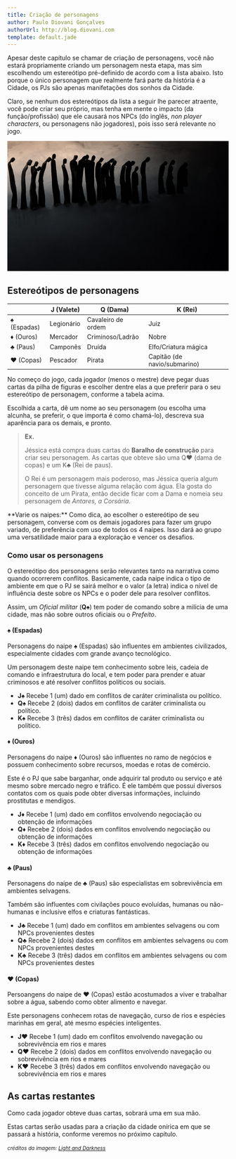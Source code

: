 ```yaml
---
title: Criação de personagens
author: Paulo Diovani Gonçalves
authorUrl: http://blog.diovani.com
template: default.jade
---
```


Apesar deste capítulo se chamar de criação de personagens, você não estará propriamente criando um personagem nesta etapa, mas sim escolhendo um estereótipo pré-definido de acordo com a lista abaixo. Isto porque o único personagem que realmente fará parte da história é a Cidade, os PJs são apenas manifetações dos sonhos da Cidade.

Claro, se nenhum dos estereótipos da lista a seguir lhe parecer atraente, você pode criar seu próprio, mas tenha em mente o impacto (da função/profissão) que ele causará nos NPCs (do inglês, _non player characters_, ou personagens não jogadores), pois isso será relevante no jogo.

<img class="img-responsive img-circle hidden-print" src="img/ice_people_walking_in_dark.jpg" alt="ice_people_walking_in_dark">

## Estereótipos de personagens

<!--
  |   | J                        | Q                    | K                            |
  | - | ------------------------ | -------------------- | ----------------------       |
  | ♠ | Legionário               | Cavaleiro de ordem   | Juiz                         |
  | ♦ | Mercador                 | Criminoso/Ladrão     | Nobre                        |
  | ♣ | Camponês                 | Druída               | Elfo/Criatura mágica         |
  | ♥ | Pescador                 | Pirata               | Capitão (de navio/submarino) |
-->

<table class="table table-bordered">
    <thead>
        <tr>
            <th></th>
            <th>J (Valete)</th>
            <th>Q (Dama)</th>
            <th>K (Rei)</th>
        </tr>
    </thead>
    <tbody>
        <tr>
            <td>♠ (Espadas)</td>
            <td>Legionário</td>
            <td>Cavaleiro de ordem</td>
            <td>Juiz</td>
        </tr>
        <tr>
            <td>♦ (Ouros)</td>
            <td>Mercador</td>
            <td>Criminoso/Ladrão</td>
            <td>Nobre</td>
        </tr>
        <tr>
            <td>♣ (Paus)</td>
            <td>Camponês</td>
            <td>Druída</td>
            <td>Elfo/Criatura mágica</td>
        </tr>
        <tr>
            <td>♥ (Copas)</td>
            <td>Pescador</td>
            <td>Pirata</td>
            <td>Capitão (de navio/submarino)</td>
        </tr>
    </tbody>
</table>

No começo do jogo, cada jogador (menos o mestre) deve pegar duas cartas da pilha de figuras e escolher dentre elas a que preferir para o seu estereótipo de personagem, conforme a tabela acima.

Escolhida a carta, dê um nome ao seu personagem (ou escolha uma alcunha, se preferir, o que importa é como chamá-lo), descreva sua aparência para os demais, e pronto.

> **Ex.**
> 
> Jéssica está compra duas cartas do **Baralho de construção** para criar seu personagem. As cartas que obteve são uma Q♥ (dama de copas) e um K♣ (Rei de paus).
> 
> O Rei é um personagem mais poderoso, mas Jéssica queria algum personagem que tivesse alguma relação com água. Ela gosta do conceito de um Pirata, então decide ficar com a Dama e nomeia seu personagem de _Antares, a Corsária_. 

<div class="well">
    **Varie os naipes:**
    Como dica, ao escolher o estereótipo de seu personagem, converse com os demais jogadores para fazer um grupo variado, de preferência com uso de todos os 4 naipes. Isso dará ao grupo uma versatilidade maior para a exploração e vencer os desafios.
</div>

### Como usar os personagens

O estereótipo dos personagens serão relevantes tanto na narrativa como quando ocorrerem conflitos. Basicamente, cada naipe indica o tipo de ambiente em que o PJ se sairá melhor e o valor (a letra) indica o nível de influência deste sobre os NPCs e o poder dele para resolver conflitos.

Assim, um _Oficial militar_ (**Q♠**) tem poder de comando sobre a milícia de uma cidade, mas não sobre outros oficiais ou o _Prefeito_.

#### ♠ (Espadas)

Personagens do naipe ♠ (Espadas) são influentes em ambientes civilizados, especialmente cidades com grande avanço tecnológico.

Um personagem deste naipe tem conhecimento sobre leis, cadeia de comando e infraestrutura do local, e tem poder para prender e atuar criminosos e até resolver conflitos políticos ou sociais.

* **J♠** Recebe 1 (um) dado em conflitos de caráter criminalista ou político.
* **Q♠** Recebe 2 (dois) dados em conflitos de caráter criminalista ou político.
* **K♠** Recebe 3 (três) dados em conflitos de caráter criminalista ou político.

#### ♦ (Ouros)

Personagens do naipe ♦ (Ouros) são influentes no ramo de negócios e possuem conhecimento sobre recursos, moedas e rotas de comércio.

Este é o PJ que sabe barganhar, onde adquirir tal produto ou serviço e até mesmo sobre mercado negro e tráfico. É ele também que possui diversos contatos com os quais pode obter diversas informações, incluindo prostitutas e mendigos.

* **J♦** Recebe 1 (um) dado em conflitos envolvendo negociação ou obtenção de informações
* **Q♦** Recebe 2 (dois) dados em conflitos envolvendo negociação ou obtenção de informações
* **K♦** Recebe 3 (três) dados em conflitos envolvendo negociação ou obtenção de informações

#### ♣ (Paus)

Personagens do naipe de ♣ (Paus) são especialistas em sobrevivência em ambientes selvagens.

Também são influentes com civilações pouco evoluídas, humanas ou não-humanas e inclusive elfos e criaturas fantásticas.

* **J♣** Recebe 1 (um) dado em conflitos em ambientes selvagens ou com NPCs provenientes destes
* **Q♣** Recebe 2 (dois) dados em conflitos em ambientes selvagens ou com NPCs provenientes destes
* **K♣** Recebe 3 (três) dados em conflitos em ambientes selvagens ou com NPCs provenientes destes

#### ♥ (Copas)

Persoangens do naipe de ♥ (Copas) estão acostumados a viver e trabalhar sobre a água, sabendo como obter alimento e navegar.

Este personagens conhecem rotas de navegação, curso de rios e espécies marinhas em geral, até mesmo espécies inteligentes.

* **J♥** Recebe 1 (um) dado em conflitos envolvendo navegação ou sobrevivência em rios e mares
* **Q♥** Recebe 2 (dois) dados em conflitos envolvendo navegação ou sobrevivência em rios e mares
* **K♥** Recebe 3 (três) dados em conflitos envolvendo navegação ou sobrevivência em rios e mares

## As cartas restantes

Como cada jogador obteve duas cartas, sobrará uma em sua mão.

Estas cartas serão usadas para a criação da cidade onírica em que se passará a história, conforme veremos no próximo capítulo.

<small>_créditos da imagem: [Light and Darkness](http://nancysblog-seeker.blogspot.co.uk/2011/03/light-and-darkness.html)_</small>
